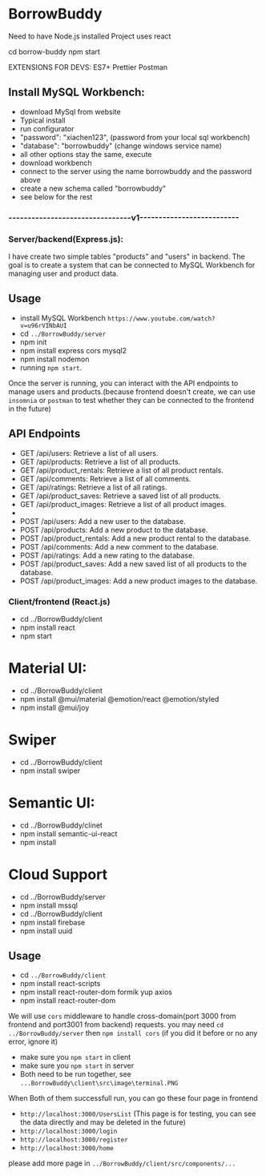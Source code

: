# BorrowBuddy

Need to have Node.js installed
Project uses react

cd borrow-buddy
npm start

EXTENSIONS FOR DEVS:
ES7+
Prettier
Postman

## Install MySQL Workbench:

- download MySql from website
- Typical install
- run configurator
- "password": "xiachen123", (password from your local sql workbench)
- "database": "borrowbuddy" (change windows service name)
- all other options stay the same, execute
- download workbench
- connect to the server using the name borrowbuddy and the password above
- create a new schema called "borrowbuddy"
- see below for the rest

### --------------------------------v1--------------------------

### Server/backend(Express.js):

I have create two simple tables "products" and "users" in backend. The goal is to create a system that can be connected to MySQL Workbench for managing user and product data.

## Usage

- install MySQL Workbench `https://www.youtube.com/watch?v=u96rVINbAUI`
- cd `../BorrowBuddy/server`
- npm init
- npm install express cors mysql2
- npm install nodemon
- running `npm start`.

Once the server is running, you can interact with the API endpoints to manage users and products.(because frontend doesn't create, we can use `insomnia` or `postman` to test whether they can be connected to the frontend in the future)

## API Endpoints

- GET /api/users: Retrieve a list of all users.
- GET /api/products: Retrieve a list of all products.
- GET /api/product_rentals: Retrieve a list of all product rentals.
- GET /api/comments: Retrieve a list of all comments.
- GET /api/ratings: Retrieve a list of all ratings.
- GET /api/product_saves: Retrieve a saved list of all products.
- GET /api/product_images: Retrieve a list of all product images.
-
- POST /api/users: Add a new user to the database.
- POST /api/products: Add a new product to the database.
- POST /api/product_rentals: Add a new product rental to the database.
- POST /api/comments: Add a new comment to the database.
- POST /api/ratings: Add a new rating to the database.
- POST /api/product_saves: Add a new saved list of all products to the database.
- POST /api/product_images: Add a new product images to the database.

### Client/frontend (React.js)

- cd ../BorrowBuddy/client
- npm install react
- npm start

# Material UI:

- cd ../BorrowBuddy/client
- npm install @mui/material @emotion/react @emotion/styled
- npm install @mui/joy

# Swiper

- cd ../BorrowBuddy/client
- npm install swiper

# Semantic UI:

- cd ../BorrowBuddy/clinet
- npm install semantic-ui-react
- npm install

# Cloud Support

- cd ../BorrowBuddy/server
- npm install mssql
- cd ../BorrowBuddy/client
- npm install firebase
- npm install uuid

## Usage

- cd `../BorrowBuddy/client`
- npm install react-scripts
- npm install react-router-dom formik yup axios
- npm install react-router-dom

We will use `cors` middleware to handle cross-domain(port 3000 from frontend and port3001 from backend) requests. you may need `cd ../BorrowBuddy/server` then `npm install cors` (if you did it before or no any error, ignore it)

- make sure you `npm start` in client
- make sure you `npm start` in server
- Both need to be run together, see `...BorrowBuddy\client\src\image\terminal.PNG`

When Both of them successfull run,
you can go these four page in frontend

- `http://localhost:3000/UsersList` (This page is for testing, you can see the data directly and may be deleted in the future)
- `http://localhost:3000/login`
- `http://localhost:3000/register`
- `http://localhost:3000/home`

please add more page in `../BorrowBuddy/client/src/components/...`
